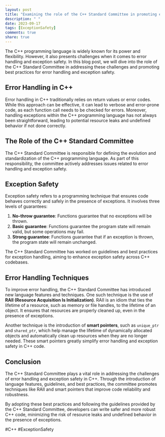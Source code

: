 ```yaml
---
layout: post
title: "Examining the role of the C++ Standard Committee in promoting error handling and exception safety techniques"
description: " "
date: 2023-09-17
tags: [ExceptionSafety]
comments: true
share: true
---
```


The C++ programming language is widely known for its power and flexibility. However, it also presents challenges when it comes to error handling and exception safety. In this blog post, we will dive into the role of the C++ Standard Committee in addressing these challenges and promoting best practices for error handling and exception safety.

## Error Handling in C++

Error handling in C++ traditionally relies on return values or error codes. While this approach can be effective, it can lead to verbose and error-prone code, as each function call needs to be checked for errors. Moreover, handling exceptions within the C++ programming language has not always been straightforward, leading to potential resource leaks and undefined behavior if not done correctly.

## The Role of the C++ Standard Committee

The C++ Standard Committee is responsible for defining the evolution and standardization of the C++ programming language. As part of this responsibility, the committee actively addresses issues related to error handling and exception safety.

## Exception Safety

Exception safety refers to a programming technique that ensures code behaves correctly and safely in the presence of exceptions. It involves three levels of guarantees:

1. **No-throw guarantee**: Functions guarantee that no exceptions will be thrown.
2. **Basic guarantee**: Functions guarantee the program state will remain valid, but some operations may fail.
3. **Strong guarantee**: Functions guarantee that if an exception is thrown, the program state will remain unchanged.

The C++ Standard Committee has worked on guidelines and best practices for exception handling, aiming to enhance exception safety across C++ codebases.

## Error Handling Techniques

To improve error handling, the C++ Standard Committee has introduced new language features and techniques. One such technique is the use of **RAII (Resource Acquisition Is Initialization)**. RAII is an idiom that ties the lifetime of a resource, such as memory or file handles, to the lifetime of an object. It ensures that resources are properly cleaned up, even in the presence of exceptions.

Another technique is the introduction of **smart pointers**, such as `unique_ptr` and `shared_ptr`, which help manage the lifetime of dynamically allocated objects and automatically clean up resources when they are no longer needed. These smart pointers greatly simplify error handling and exception safety in C++ code.

## Conclusion

The C++ Standard Committee plays a vital role in addressing the challenges of error handling and exception safety in C++. Through the introduction of language features, guidelines, and best practices, the committee promotes techniques like RAII and smart pointers that improve code reliability and robustness.

By adopting these best practices and following the guidelines provided by the C++ Standard Committee, developers can write safer and more robust C++ code, minimizing the risk of resource leaks and undefined behavior in the presence of exceptions.

#C++ #ExceptionSafety
